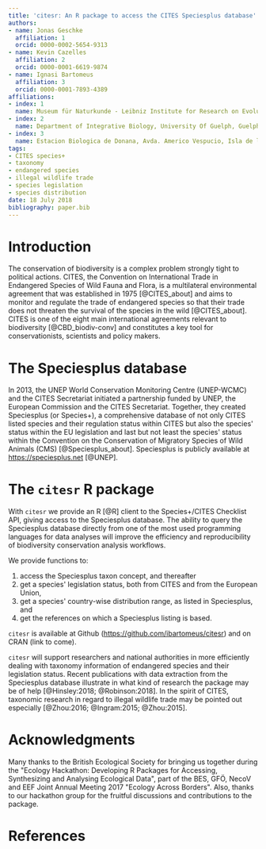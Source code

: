 ```yaml
---
title: 'citesr: An R package to access the CITES Speciesplus database'
authors:
- name: Jonas Geschke
  affiliation: 1
  orcid: 0000-0002-5654-9313
- name: Kevin Cazelles
  affiliation: 2
  orcid: 0000-0001-6619-9874
- name: Ignasi Bartomeus
  affiliation: 3
  orcid: 0000-0001-7893-4389
affiliations:
- index: 1
  name: Museum für Naturkunde - Leibniz Institute for Research on Evolution and Biodiversity Berlin, Germany
- index: 2
  name: Department of Integrative Biology, University Of Guelph, Guelph, Ontario, Canada
- index: 3
  name: Estacion Biologica de Donana, Avda. Americo Vespucio, Isla de la Cartuja, Sevilla, Spain
tags:
- CITES species+
- taxonomy
- endangered species
- illegal wildlife trade
- species legislation
- species distribution
date: 18 July 2018
bibliography: paper.bib
---
```



# Introduction

The conservation of biodiversity is a complex problem strongly tight to political actions. CITES, the Convention on International Trade in Endangered Species of Wild Fauna and Flora, is a multilateral environmental agreement that was established in 1975 [@CITES_about] and aims to monitor and regulate the trade of endangered species so that their trade does not threaten the survival of the species in the wild [@CITES_about]. CITES is one of the eight main international agreements relevant to biodiversity [@CBD_biodiv-conv] and constitutes a key tool for conservationists, scientists and policy makers.

# The Speciesplus database

In 2013, the UNEP World Conservation Monitoring Centre (UNEP-WCMC) and the CITES Secretariat initiated a partnership funded by UNEP, the European Commission and the CITES Secretariat. Together, they created Speciesplus (or Species+), a comprehensive database of not only CITES listed species and their regulation status within CITES but also the species' status within the EU legislation and last but not least the species' status within the Convention on the Conservation of Migratory Species of Wild Animals (CMS) [@Speciesplus_about]. Speciesplus is publicly available at https://speciesplus.net [@UNEP]. 

# The ``citesr`` R package

With ``citesr`` we provide an R [@R] client to the Species+/CITES Checklist API, giving access to the Speciesplus database. The ability to query the Speciesplus database directly from one of the most used programming languages for data analyses will improve the efficiency and reproducibility of biodiversity conservation analysis workflows.

We provide functions to:

1. access the Speciesplus taxon concept, and thereafter
2. get a species' legislation status, both from CITES and from the European Union,
3. get a species' country-wise distribution range, as listed in Speciesplus, and
4. get the references on which a Speciesplus listing is based.

``citesr`` is available at Github (https://github.com/ibartomeus/citesr) and on CRAN (link to come).

``citesr`` will support researchers and national authorities in more efficiently dealing with taxonomy information of endangered species and their legislation status. Recent publications with data extraction from the Speciesplus database illustrate in what kind of research the package may be of help [@Hinsley:2018; @Robinson:2018]. In the spirit of CITES, taxonomic research in regard to illegal wildlife trade may be pointed out especially [@Zhou:2016; @Ingram:2015; @Zhou:2015].


# Acknowledgments

Many thanks to the British Ecological Society for bringing us together during the "Ecology Hackathon: Developing R Packages for Accessing, Synthesizing and Analysing Ecological Data", part of the BES, GFÖ, NecoV and EEF Joint Annual Meeting 2017 "Ecology Across Borders". Also, thanks to our hackathon group for the fruitful discussions and contributions to the package.


# References
